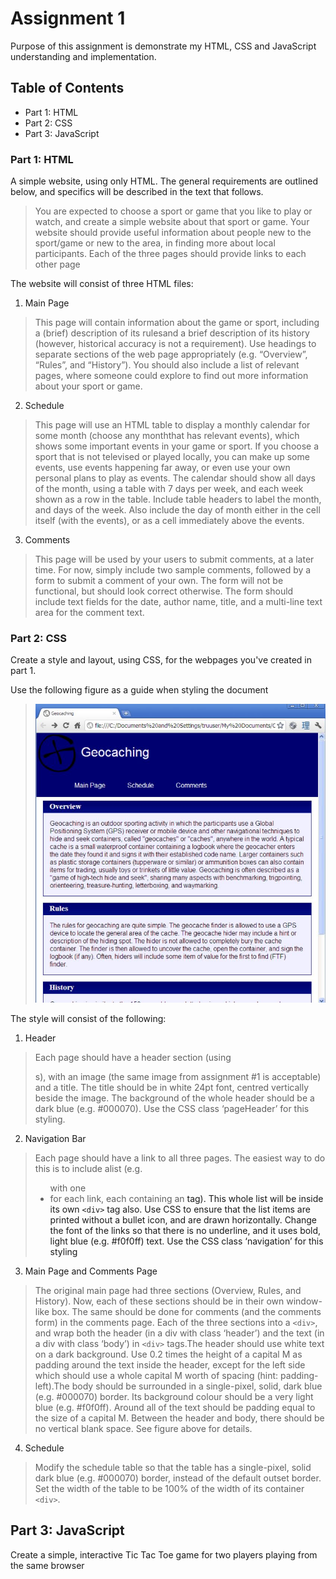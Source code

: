 # Assignment 1
Purpose of this assignment is demonstrate my HTML, CSS and JavaScript understanding and implementation.
## Table of Contents
* Part 1: HTML
* Part 2: CSS
* Part 3: JavaScript

### Part 1: HTML
A simple website, using only HTML. The general requirements are outlined below, and specifics will be described in the text that follows.

> You are expected to choose a sport or game that you like to play or watch, and create a simple website about that sport or game.  Your website should provide useful information about people new to the sport/game or new to the area, in finding more about local participants.  Each of the three pages should provide links to each other page

The website will consist of three HTML files:
1. Main Page
> This page will contain information about the game or sport, including a (brief) description of its rulesand a brief description of its history (however, historical accuracy is not a requirement).  Use headings to separate sections of the web page appropriately (e.g. “Overview”, “Rules”, and “History”).  You should also include a list of relevant pages, where someone could explore to find out more information about your sport or game.

2. Schedule
> This page will use an HTML table to display a monthly calendar for some month (choose any monththat has relevant events), which shows some important events in your game or sport.  If you choose a sport that is not televised or played locally, you can make up some events, use events happening far away, or even use your own personal plans to play as events.  The calendar should show all days of the month, using a table with 7 days per week, and each week shown as a row in the table.  Include table headers to label the month, and days of the week.  Also include the day of month either in the cell itself (with the events), or as a cell immediately above the events.

3. Comments
> This page will be used by your users to submit comments, at a later time.  For now, simply include two sample comments, followed by a form to submit a comment of your own.  The form will not be functional, but should look correct otherwise.  The form should include text fields for the date, author name, title, and a multi-line text area for the comment text.

### Part 2: CSS
Create a style and layout, using CSS, for the webpages you've created in part 1.

Use the following figure as a guide when styling the document
> <img src="img/main-styling.JPG"></img>

The style will consist of the following:
1. Header
> Each page should have a header section (using <div>s), with an image (the same image from assignment #1 is acceptable) and a title. The title should be in white 24pt font, centred vertically beside the image. The background of the whole header should be a dark blue (e.g. #000070). Use the CSS class ‘pageHeader’ for this styling.
  
2. Navigation Bar
> Each page should have a link to all three pages. The easiest way to do this is to include alist (e.g. <ul> with one <li> for each link, each containing an <a> tag). This whole list will be inside its own ```<div>``` tag also. Use CSS to ensure that the list items are printed without a bullet icon, and are drawn horizontally. Change the font of the links so that there is no underline, and it uses bold, light blue (e.g. #f0f0ff) text. Use the CSS class ‘navigation’ for this styling

3. Main Page and Comments Page

> The original main page had three sections (Overview, Rules, and History). Now, each of these sections should be in their own window-like box. The same should be done for comments (and the comments form) in the comments page. Each of the three sections into a ```<div>```, and wrap both the header (in a div with class ‘header’) and the text (in a div with class ‘body’) in ```<div>``` tags.The header should use white text on a dark background. Use 0.2 times the height of a capital M as padding around the text inside the header, except for the left side which should use a whole capital M worth of spacing (hint: padding-left).The body should be surrounded in a single-pixel, solid, dark blue (e.g. #000070) border. Its background colour should be a very light blue (e.g. #f0f0ff). Around all of the text should be padding equal to the size of a capital M. Between the header and body, there should be no vertical blank space. See figure above for details.

4. Schedule
> Modify the schedule table so that the table has a single-pixel, solid dark blue (e.g. #000070) border, instead of the default
outset border. Set the width of the table to be 100% of the width of its container ```<div>```.

## Part 3: JavaScript
Create a simple, interactive Tic Tac Toe game for two players playing from the same browser
